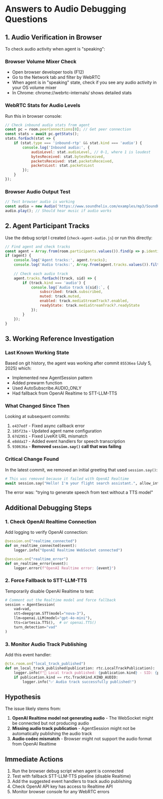# Answers to Audio Debugging Questions

## 1. Audio Verification in Browser

To check audio activity when agent is "speaking":

### Browser Volume Mixer Check
- Open browser developer tools (F12)
- Go to the Network tab and filter by WebRTC
- When agent is in "speaking" state, check if you see any audio activity in your OS volume mixer
- In Chrome: chrome://webrtc-internals/ shows detailed stats

### WebRTC Stats for Audio Levels
Run this in browser console:
```javascript
// Check inbound audio stats from agent
const pc = room.peerConnections[0]; // Get peer connection
const stats = await pc.getStats();
stats.forEach(stat => {
    if (stat.type === 'inbound-rtp' && stat.kind === 'audio') {
        console.log('Inbound audio:', {
            audioLevel: stat.audioLevel, // 0-1, where 1 is loudest
            bytesReceived: stat.bytesReceived,
            packetsReceived: stat.packetsReceived,
            packetsLost: stat.packetsLost
        });
    }
});
```

### Browser Audio Output Test
```javascript
// Test browser audio is working
const audio = new Audio('https://www.soundhelix.com/examples/mp3/SoundHelix-Song-1.mp3');
audio.play(); // Should hear music if audio works
```

## 2. Agent Participant Tracks

Use the debug script I created (`check-agent-audio.js`) or run this directly:

```javascript
// Find agent and check tracks
const agent = Array.from(room.participants.values()).find(p => p.identity.startsWith('agent-'));
if (agent) {
    console.log('Agent tracks:', agent.tracks);
    console.log('Audio tracks:', Array.from(agent.tracks.values()).filter(t => t.kind === 'audio'));
    
    // Check each audio track
    agent.tracks.forEach((track, sid) => {
        if (track.kind === 'audio') {
            console.log(`Audio track ${sid}:`, {
                subscribed: track.subscribed,
                muted: track.muted,
                enabled: track.mediaStreamTrack?.enabled,
                readyState: track.mediaStreamTrack?.readyState
            });
        }
    });
}
```

## 3. Working Reference Investigation

### Last Known Working State
Based on git history, the agent was working after commit `85536ea` (July 5, 2025) which:
- Implemented new AgentSession pattern
- Added prewarm function
- Used AutoSubscribe.AUDIO_ONLY
- Had fallback from OpenAI Realtime to STT-LLM-TTS

### What Changed Since Then
Looking at subsequent commits:
1. `e437edf` - Fixed async callback error
2. `185f23a` - Updated agent name configuration 
3. `67d2951` - Fixed LiveKit URL mismatch
4. `e8dda17` - Added event handlers for speech transcription
5. `930636a` - **Removed `session.say()` call that was failing**

### Critical Change Found
In the latest commit, we removed an initial greeting that used `session.say()`:
```python
# This was removed because it failed with OpenAI Realtime
await session.say("Hello! I'm your flight search assistant.", allow_interruptions=True)
```

The error was: "trying to generate speech from text without a TTS model"

## Additional Debugging Steps

### 1. Check OpenAI Realtime Connection
Add logging to verify OpenAI connection:
```python
@session.on("realtime_connected")
def on_realtime_connected(event):
    logger.info("OpenAI Realtime WebSocket connected")

@session.on("realtime_error") 
def on_realtime_error(event):
    logger.error(f"OpenAI Realtime error: {event}")
```

### 2. Force Fallback to STT-LLM-TTS
Temporarily disable OpenAI Realtime to test:
```python
# Comment out the Realtime model and force fallback
session = AgentSession(
    vad=vad,
    stt=deepgram.STT(model="nova-3"),
    llm=openai.LLM(model="gpt-4o-mini"),
    tts=cartesia.TTS(),  # or openai.TTS()
    turn_detection="vad"
)
```

### 3. Monitor Audio Track Publishing
Add this event handler:
```python
@ctx.room.on("local_track_published")
def on_local_track_published(publication: rtc.LocalTrackPublication):
    logger.info(f"📡 Local track published: {publication.kind} - SID: {publication.sid}")
    if publication.kind == rtc.TrackKind.KIND_AUDIO:
        logger.info("✅ Audio track successfully published!")
```

## Hypothesis

The issue likely stems from:
1. **OpenAI Realtime model not generating audio** - The WebSocket might be connected but not producing audio
2. **Missing audio track publication** - AgentSession might not be automatically publishing the audio track
3. **Audio codec mismatch** - Browser might not support the audio format from OpenAI Realtime

## Immediate Actions

1. Run the browser debug script when agent is connected
2. Test with fallback STT-LLM-TTS pipeline (disable Realtime)
3. Add the suggested event handlers to track audio publishing
4. Check OpenAI API key has access to Realtime API
5. Monitor browser console for any WebRTC errors